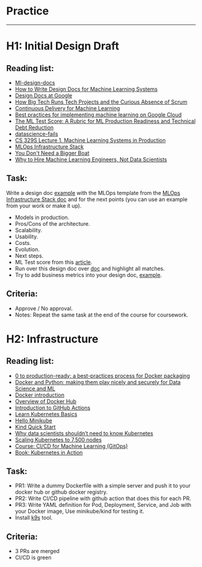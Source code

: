 # Practice 

*** 


# H1: Initial Design Draft

## Reading list: 

- [Ml-design-docs](https://github.com/eugeneyan/ml-design-docs)
- [How to Write Design Docs for Machine Learning Systems](https://eugeneyan.com/writing/ml-design-docs/)
- [Design Docs at Google](https://www.industrialempathy.com/posts/design-docs-at-google/)
- [How Big Tech Runs Tech Projects and the Curious Absence of Scrum](https://newsletter.pragmaticengineer.com/p/project-management-in-tech)
- [Continuous Delivery for Machine Learning]()
- [Best practices for implementing machine learning on Google Cloud](https://cloud.google.com/architecture/ml-on-gcp-best-practices)
- [The ML Test Score: A Rubric for ML Production Readiness and Technical Debt Reduction](https://storage.googleapis.com/pub-tools-public-publication-data/pdf/aad9f93b86b7addfea4c419b9100c6cdd26cacea.pdf)
- [datascience-fails](https://github.com/xLaszlo/datascience-fails)
- [CS 329S Lecture 1. Machine Learning Systems in Production](https://docs.google.com/document/d/1C3dlLmFdYHJmACVkz99lSTUPF4XQbWb_Ah7mPE12Igo/edit#)
- [MLOps Infrastructure Stack](https://ml-ops.org/content/state-of-mlops)
- [You Don't Need a Bigger Boat](https://github.com/jacopotagliabue/you-dont-need-a-bigger-boat)
- [Why to Hire Machine Learning Engineers, Not Data Scientists](https://www.datarevenue.com/en-blog/hiring-machine-learning-engineers-instead-of-data-scientists)

## Task:

Write a design doc [example](https://docs.google.com/document/d/14YBYKgk-uSfjfwpKFlp_omgUq5hwMVazy_M965s_1KA/edit#heading=h.7nki9mck5t64) with the MLOps template from the [MLOps Infrastructure Stack doc](https://ml-ops.org/content/state-of-mlops) and for the next points (you can use an example from your work or make it up).
- Models in production.
- Pros/Cons of the architecture. 
- Scalability.
- Usability.
- Costs.
- Evolution.
- Next steps.
- ML Test score from this [article](https://storage.googleapis.com/pub-tools-public-publication-data/pdf/aad9f93b86b7addfea4c419b9100c6cdd26cacea.pdf).
- Run over this design doc over [doc](https://github.com/xLaszlo/datascience-fails) and highlight all matches.
- Try to add business metrics into your design doc, [example](https://c3.ai/customers/ai-for-aircraft-readiness/).

## Criteria: 

- Approve / No approval.
- Notes: Repeat the same task at the end of the course for coursework.


# H2: Infrastructure

## Reading list:

- [0 to production-ready: a best-practices process for Docker packaging](https://www.youtube.com/watch?v=EC0CSevbt9k)
- [Docker and Python: making them play nicely and securely for Data Science and ML](https://www.youtube.com/watch?v=Jq68axbKIbg)
- [Docker introduction](https://docker-curriculum.com/)
- [Overview of Docker Hub](https://docs.docker.com/docker-hub/)
- [Introduction to GitHub Actions](https://docs.docker.com/build/ci/github-actions/)
- [Learn Kubernetes Basics](https://kubernetes.io/docs/tutorials/kubernetes-basics/)
- [Hello Minikube](https://kubernetes.io/docs/tutorials/hello-minikube/)
- [Kind Quick Start](https://kind.sigs.k8s.io/docs/user/quick-start/)
- [Why data scientists shouldn’t need to know Kubernetes](https://huyenchip.com/2021/09/13/data-science-infrastructure.html)
- [Scaling Kubernetes to 7,500 nodes](https://openai.com/research/scaling-kubernetes-to-7500-nodes)
- [Course: CI/CD for Machine Learning (GitOps)](https://www.wandb.courses/courses/ci-cd-for-machine-learning)
- [Book: Kubernetes in Action](https://www.manning.com/books/kubernetes-in-action)

## Task:

- PR1: Write a dummy Dockerfile with a simple server and push it to your docker hub or github docker registry.
- PR2: Write CI/CD pipeline with github action that does this for each PR.
- PR3: Write YAML definition for Pod, Deployment, Service, and Job with your Docker image, Use minikube/kind for testing it.
- Install [k9s](https://k9scli.io/) tool.

## Criteria:

- 3 PRs are merged 
- CI/CD is green 
